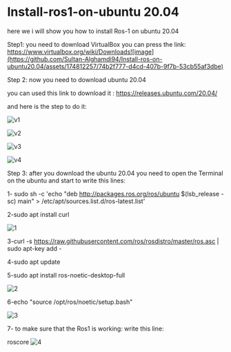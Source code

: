 # Install-ros1-on-ubuntu 20.04

here we i will show you how to install Ros-1 on ubuntu 20.04 

Step1:
you need to download VirtualBox 
you can press the link:
https://www.virtualbox.org/wiki/Downloads![image](https://github.com/Sultan-Alghamdi94/Install-ros-on-ubuntu20.04/assets/174812257/74b2f777-d4cd-407b-9f7b-53cb55af3dbe)

Step 2:
now you need to download ubuntu 20.04 

you can used this link to download it :
https://releases.ubuntu.com/20.04/

and here is the step to do it:

![v1](https://github.com/Sultan-Alghamdi94/Install-ros-on-ubuntu20.04/assets/174812257/932e69e1-c137-455c-98e1-683274d4fd62)

![v2](https://github.com/Sultan-Alghamdi94/Install-ros-on-ubuntu20.04/assets/174812257/cce03bdf-86bd-4d8d-a330-e92c5d18c8ed)

![v3](https://github.com/Sultan-Alghamdi94/Install-ros-on-ubuntu20.04/assets/174812257/eb203459-1e58-4cee-9df2-d2775027c474)

![v4](https://github.com/Sultan-Alghamdi94/Install-ros-on-ubuntu20.04/assets/174812257/b8f7c6cd-91b7-4697-975c-d04a548095aa)

Step 3:
after you download the ubuntu 20.04 you need to open the Terminal on the ubuntu and start to write this lines:

1- sudo sh -c 'echo "deb http://packages.ros.org/ros/ubuntu $(lsb_release -sc) main" > /etc/apt/sources.list.d/ros-latest.list'

2-sudo apt install curl

![1](https://github.com/Sultan-Alghamdi94/Install-ros-on-ubuntu20.04/assets/174812257/4208731b-13b3-4049-81e2-13301e93b9c8)

3-curl -s https://raw.githubusercontent.com/ros/rosdistro/master/ros.asc | sudo apt-key add -

4-sudo apt update

5-sudo apt install ros-noetic-desktop-full

![2](https://github.com/Sultan-Alghamdi94/Install-ros-on-ubuntu20.04/assets/174812257/7d505fe5-afef-413c-83cb-768858a390b6)


6-echo "source /opt/ros/noetic/setup.bash"

![3](https://github.com/Sultan-Alghamdi94/Install-ros-on-ubuntu20.04/assets/174812257/aaa8435d-103e-4b8d-a2e8-f88304fa1b00)

7- to make sure that the Ros1 is working:
write this line:

roscore
![4](https://github.com/Sultan-Alghamdi94/Install-ros-on-ubuntu20.04/assets/174812257/7f097fa7-36f2-49bf-ac63-40ccf631dac7)
